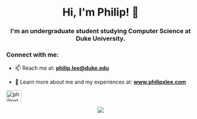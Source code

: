 <h1 align="center">Hi, I'm Philip! 👋 </h1>
<h3 align="center">I'm an undergraduate student studying Computer Science at Duke University.</h3>


<h3 align="left">Connect with me:</h3>

- 📫 Reach me at: **philip.lee@duke.edu**

- 📄 Learn more about me and my experiences at: **www.philipxlee.com**
  
<p align="left">
<a href="https://www.linkedin.com/in/philipxlee/" target="blank"><img align="center" src="https://raw.githubusercontent.com/rahuldkjain/github-profile-readme-generator/master/src/images/icons/Social/linked-in-alt.svg" alt="philipxlee" height="30" width="40" /></a>
</p>


<div align="center">
  <img src="https://github-readme-stats.vercel.app/api/top-langs/?username=philipxlee&layout=compact&langs_count=10&border_radius=20&bg_color=0,754728,366673&title_color=FFFFFF&text_color=FFFFFF&hide_border=true"/>
</div>
